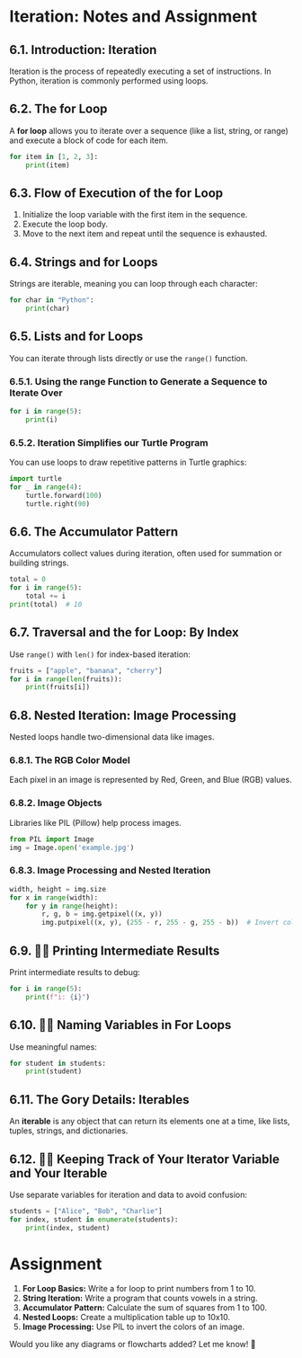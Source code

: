 # Iteration: Notes and Assignment

## 6.1. Introduction: Iteration

Iteration is the process of repeatedly executing a set of instructions. In Python, iteration is commonly performed using loops.

## 6.2. The for Loop

A **for loop** allows you to iterate over a sequence (like a list, string, or range) and execute a block of code for each item.

```python
for item in [1, 2, 3]:
    print(item)
```

## 6.3. Flow of Execution of the for Loop

1. Initialize the loop variable with the first item in the sequence.
2. Execute the loop body.
3. Move to the next item and repeat until the sequence is exhausted.

## 6.4. Strings and for Loops

Strings are iterable, meaning you can loop through each character:

```python
for char in "Python":
    print(char)
```

## 6.5. Lists and for Loops

You can iterate through lists directly or use the `range()` function.

### 6.5.1. Using the range Function to Generate a Sequence to Iterate Over

```python
for i in range(5):
    print(i)
```

### 6.5.2. Iteration Simplifies our Turtle Program

You can use loops to draw repetitive patterns in Turtle graphics:

```python
import turtle
for _ in range(4):
    turtle.forward(100)
    turtle.right(90)
```

## 6.6. The Accumulator Pattern

Accumulators collect values during iteration, often used for summation or building strings.

```python
total = 0
for i in range(5):
    total += i
print(total)  # 10
```

## 6.7. Traversal and the for Loop: By Index

Use `range()` with `len()` for index-based iteration:

```python
fruits = ["apple", "banana", "cherry"]
for i in range(len(fruits)):
    print(fruits[i])
```

## 6.8. Nested Iteration: Image Processing

Nested loops handle two-dimensional data like images.

### 6.8.1. The RGB Color Model

Each pixel in an image is represented by Red, Green, and Blue (RGB) values.

### 6.8.2. Image Objects

Libraries like PIL (Pillow) help process images.

```python
from PIL import Image
img = Image.open('example.jpg')
```

### 6.8.3. Image Processing and Nested Iteration

```python
width, height = img.size
for x in range(width):
    for y in range(height):
        r, g, b = img.getpixel((x, y))
        img.putpixel((x, y), (255 - r, 255 - g, 255 - b))  # Invert colors
```

## 6.9. 👩‍💻 Printing Intermediate Results

Print intermediate results to debug:

```python
for i in range(5):
    print(f"i: {i}")
```

## 6.10. 👩‍💻 Naming Variables in For Loops

Use meaningful names:

```python
for student in students:
    print(student)
```

## 6.11. The Gory Details: Iterables

An **iterable** is any object that can return its elements one at a time, like lists, tuples, strings, and dictionaries.

## 6.12. 👩‍💻 Keeping Track of Your Iterator Variable and Your Iterable

Use separate variables for iteration and data to avoid confusion:

```python
students = ["Alice", "Bob", "Charlie"]
for index, student in enumerate(students):
    print(index, student)
```

# Assignment

1. **For Loop Basics:** Write a for loop to print numbers from 1 to 10.
2. **String Iteration:** Write a program that counts vowels in a string.
3. **Accumulator Pattern:** Calculate the sum of squares from 1 to 100.
4. **Nested Loops:** Create a multiplication table up to 10x10.
5. **Image Processing:** Use PIL to invert the colors of an image.

Would you like any diagrams or flowcharts added? Let me know! 🚀
